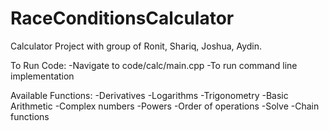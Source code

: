 # RaceConditionsCalculator
Calculator Project with group of Ronit, Shariq, Joshua, Aydin.

To Run Code:
-Navigate to code/calc/main.cpp
-To run command line implementation







Available Functions:
-Derivatives
-Logarithms
-Trigonometry
-Basic Arithmetic
-Complex numbers
-Powers
-Order of operations
-Solve
-Chain functions
